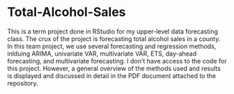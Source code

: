 # Total-Alcohol-Sales
This is a term project done in RStudio for my upper-level data forecasting class. The crux of the project is forecasting total alcohol sales in a county. In this team project, we use several forecasting and regression methods, inlduing ARIMA, univariate VAR, multivariate VAR, ETS, day-ahead forecasting, and multivariate forecasting. I don't have access to the code for this project. However, a general overview of the methods used and results is displayed and discussed in detail in the PDF document attached to the repository.
